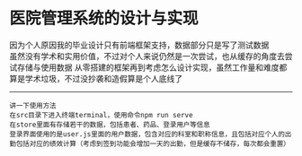 # 医院管理系统的设计与实现
因为个人原因我的毕业设计只有前端框架支持，数据部分只是写了测试数据  
虽然没有学术和实用价值，不过对个人来说仍然是一次尝试，也从缓存的角度去尝试存储与使用数据
从零搭建的框架再到考虑怎么设计实现，虽然工作量和难度都算是学术垃圾，不过没抄袭和造假算是个人底线了

***
    讲一下使用方法
    在src目录下进入终端terminal，使用命令npm run serve
    在store里面有存储若干的数据，包括患者、药品、登录用户等信息
    登录界面使用的是user.js里面的用户数据，包含对应的科室和职称信息，且包括对应个人的出勤包括对应的绩效计算（考虑到签到功能会增加一天的出勤，但是缓存不储存，每次都会重置）
